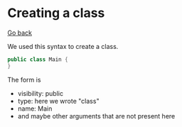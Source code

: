 # Creating a class

[Go back](..)

We used this syntax to create a class.

```java
public class Main {
}
```

The form is 

* visibility: public
* type: here we wrote "class"
* name: Main
* and maybe other arguments that are not present here